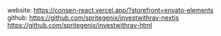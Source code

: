 website: https://consen-react.vercel.app/?storefront=envato-elements github:
https://github.com/spritegenix/investwithrav-nextjs
https://github.com/spritegenix/investwithrav-html

